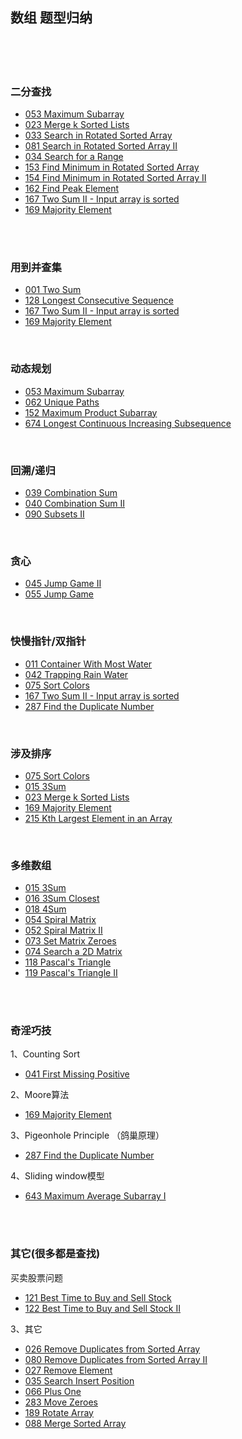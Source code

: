 ## 数组 题型归纳

<br>
<br>
<br>

### 二分查找
- [053 Maximum Subarray](https://github.com/LUCY78765580/Day-Day-Leetcode/blob/master/C/array/053_Maximum%20Subarray.md)
- [023  Merge k Sorted Lists](https://github.com/LUCY78765580/Day-Day-Leetcode/blob/master/C/array/023_Merge%20%20K%20Sorted%20Lists.md)
- [033 Search in Rotated Sorted Array](https://github.com/LUCY78765580/Day-Day-Leetcode/blob/master/C/array/033_Search%20in%20Rotated%20Sorted%20Array.md)
- [081 Search in Rotated Sorted Array II]()
- [034 Search for a Range](https://github.com/LUCY78765580/Day-Day-Leetcode/blob/master/C/array/034_Search%20for%20a%20Range.md)
- [153 Find Minimum in Rotated Sorted Array](https://github.com/LUCY78765580/Day-Day-Leetcode/blob/master/C/array/153_Find%20Minimum%20in%20Rotated%20Sorted%20Array.md)
- [154 Find Minimum in Rotated Sorted Array II](https://github.com/LUCY78765580/Day-Day-Leetcode/blob/master/C/array/154_Find%20Minimum%20in%20Roated%20Sorted%20Array-2.md)
- [162 Find Peak Element](https://github.com/LUCY78765580/Day-Day-Leetcode/blob/master/C/array/162_Find%20Peak%20Element.md)
- [167 Two Sum II - Input array is sorted](https://github.com/LUCY78765580/Day-Day-Leetcode/blob/master/C/array/167_Two%20Sum-2(Input%20Array%20is%20Sorted).md)
- [169 Majority Element](https://github.com/LUCY78765580/Day-Day-Leetcode/blob/master/C/array/169_Majority%20Element.md)

<br>
<br>

### 用到并查集
- [001 Two Sum](https://github.com/LUCY78765580/Day-Day-Leetcode/blob/master/C/array/001_Two%20Sum.md)
- [128 Longest Consecutive Sequence](https://github.com/LUCY78765580/Day-Day-Leetcode/blob/master/C/array/128_Longest%20Consecutive%20Sequence.md)
- [167 Two Sum II - Input array is sorted](https://github.com/LUCY78765580/Day-Day-Leetcode/blob/master/C/array/167_Two%20Sum-2(Input%20Array%20is%20Sorted).md)
- [169 Majority Element](https://github.com/LUCY78765580/Day-Day-Leetcode/blob/master/C/array/169_Majority%20Element.md)

<br>

### 动态规划
- [053 Maximum Subarray](https://github.com/LUCY78765580/Day-Day-Leetcode/blob/master/C/array/053_Maximum%20Subarray.md)
- [062 Unique Paths](https://github.com/LUCY78765580/Day-Day-Leetcode/blob/master/C/array/062_Unique%20Paths.md)
- [152 Maximum Product Subarray](https://github.com/LUCY78765580/Day-Day-Leetcode/blob/master/C/array/152_Maximum%20Product%20Subarray.md)
- [674  Longest Continuous Increasing Subsequence](https://github.com/LUCY78765580/Day-Day-Leetcode/blob/master/C/array/674_Longest%20Continuous%20Increasing%20Subsequece.md)

<br>

### 回溯/递归
- [039  Combination Sum](https://github.com/LUCY78765580/Day-Day-Leetcode/blob/master/C/array/039_Combination%20Sum.md)
- [040  Combination Sum II](https://github.com/LUCY78765580/Day-Day-Leetcode/blob/master/C/array/040_Combination%20Sum-2.md)
- [090  Subsets II](https://github.com/LUCY78765580/Day-Day-Leetcode/blob/master/C/array/090_Subsets.md)

<br>

### 贪心
- [045  Jump Game II](https://github.com/LUCY78765580/Day-Day-Leetcode/blob/master/C/array/045_Jump%20Game-2.md)
- [055  Jump Game](https://github.com/LUCY78765580/Day-Day-Leetcode/blob/master/C/array/055_Jump%20Game.md)

<br>

### 快慢指针/双指针
- [011  Container With Most Water](https://github.com/LUCY78765580/Day-Day-Leetcode/blob/master/C/array/011_Container%20With%20Most%20Water.md)
- [042  Trapping Rain Water](https://github.com/LUCY78765580/Day-Day-Leetcode/blob/master/C/array/042_Trapping%20Rain%20Water.md)
- [075  Sort Colors](https://github.com/LUCY78765580/Day-Day-Leetcode/blob/master/C/array/075_Sort%20Colors.md)
- [167 Two Sum II - Input array is sorted](https://github.com/LUCY78765580/Day-Day-Leetcode/blob/master/C/array/167_Two%20Sum-2(Input%20Array%20is%20Sorted).md)
- [287 Find the Duplicate Number](https://github.com/LUCY78765580/Day-Day-Leetcode/blob/master/C/array/287_Find%20the%20Duplicate%20Number.md)

<br>

### 涉及排序
- [075 Sort Colors](https://github.com/LUCY78765580/Day-Day-Leetcode/blob/master/C/array/075_Sort%20Colors.md)
- [015 3Sum](https://github.com/LUCY78765580/Day-Day-Leetcode/blob/master/C/array/015_3%20Sum.md)
- [023  Merge k Sorted Lists](https://github.com/LUCY78765580/Day-Day-Leetcode/blob/master/C/array/023_Merge%20%20K%20Sorted%20Lists.md)
- [169 Majority Element](https://github.com/LUCY78765580/Day-Day-Leetcode/blob/master/C/array/169_Majority%20Element.md)
- [215 Kth Largest Element in an Array](https://github.com/LUCY78765580/Day-Day-Leetcode/blob/master/C/array/215_Kth%20Largest%20Element%20in%20an%20Array.md)

<br>

### 多维数组
- [015  3Sum](https://github.com/LUCY78765580/Day-Day-Leetcode/blob/master/C/array/015_3%20Sum.md)
- [016  3Sum Closest](https://github.com/LUCY78765580/Day-Day-Leetcode/blob/master/C/array/016_3%20Sum%20Closest.md)
- [018  4Sum](https://github.com/LUCY78765580/Day-Day-Leetcode/blob/master/C/array/018_4%20Sum.md)
- [054  Spiral Matrix](https://github.com/LUCY78765580/Day-Day-Leetcode/blob/master/C/array/054_Spiral%20Matrix.md)
- [052  Spiral Matrix II](https://github.com/LUCY78765580/Day-Day-Leetcode/blob/master/C/array/059_Spiral%20Matrix-2.md)
- [073  Set Matrix Zeroes](https://github.com/LUCY78765580/Day-Day-Leetcode/blob/master/C/array/073_Set%20Matrix%20Zeroes.md)
- [074  Search a 2D Matrix](https://github.com/LUCY78765580/Day-Day-Leetcode/blob/master/C/array/074_Search%20a%202D%20Matrix.md)
- [118  Pascal's Triangle](https://github.com/LUCY78765580/Day-Day-Leetcode/blob/master/C/array/118_Pascal's%20Triangle.md)
- [119  Pascal's Triangle II](https://github.com/LUCY78765580/Day-Day-Leetcode/blob/master/C/array/119_Pascal's%20Triangle-2.md)

<br>
<br>

### 奇淫巧技
1、Counting Sort

- [041 First Missing Positive](https://github.com/LUCY78765580/Day-Day-Leetcode/blob/master/C/array/041_First%20Missing%20Positive.md)

2、Moore算法

- [169 Majority Element](https://github.com/LUCY78765580/Day-Day-Leetcode/blob/master/C/array/169_Majority%20Element.md)

3、Pigeonhole Principle （鸽巢原理）

- [287 Find the Duplicate Number](https://github.com/LUCY78765580/Day-Day-Leetcode/blob/master/C/array/287_Find%20the%20Duplicate%20Number.md)


4、Sliding window模型

- [643 Maximum Average Subarray I](https://github.com/LUCY78765580/Day-Day-Leetcode/blob/master/C/array/643_Maximum%20Average%20Subarray.md)

<br>
<br>

### 其它(很多都是查找)

买卖股票问题

- [121  Best Time to Buy and Sell Stock](https://github.com/LUCY78765580/Day-Day-Leetcode/blob/master/C/array/121_Best%20Time%20to%20Buy%20and%20Sell%20Stock.md)
- [122  Best Time to Buy and Sell Stock II](https://github.com/LUCY78765580/Day-Day-Leetcode/blob/master/C/array/122_Best%20Time%20to%20Buy%20and%20Sell%20Stock-2.md)

3、其它

- [026 Remove Duplicates from Sorted Array](https://github.com/LUCY78765580/Day-Day-Leetcode/blob/master/C/array/026_Remove%20Duplicates%20from%20Sorted%20Array.md)
- [080 Remove Duplicates from Sorted Array II](https://github.com/LUCY78765580/Day-Day-Leetcode/blob/master/C/array/080_Remove%20Duplicates%20from%20Sorted%20Array-2.md)
- [027 Remove Element](https://github.com/LUCY78765580/Day-Day-Leetcode/blob/master/C/array/027_Remove%20Element.md)
- [035 Search Insert Position](https://github.com/LUCY78765580/Day-Day-Leetcode/blob/master/C/array/035_Search%20Insert%20Position.md)
- [066 Plus One](https://github.com/LUCY78765580/Day-Day-Leetcode/blob/master/C/array/066_Plus%20One.md)
- [283  Move Zeroes](https://github.com/LUCY78765580/Day-Day-Leetcode/blob/master/C/array/283_Move%20Zeroes.md)
- [189 Rotate Array](https://github.com/LUCY78765580/Day-Day-Leetcode/blob/master/C/array/189_Rotate%20Array.md)
- [088 Merge Sorted Array](https://github.com/LUCY78765580/Day-Day-Leetcode/blob/master/C/array/088_Merge%20Sorted%20Array.md)


